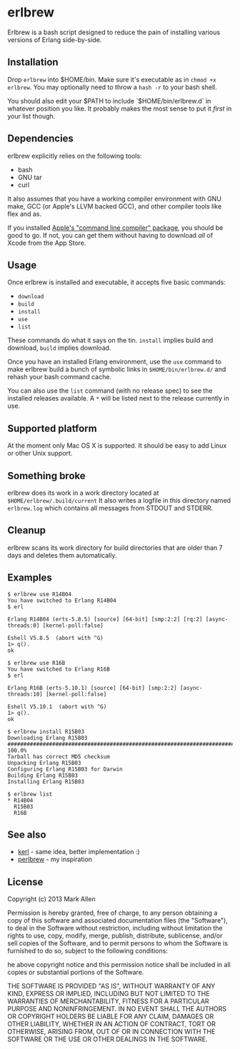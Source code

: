 erlbrew
=======
Erlbrew is a bash script designed to reduce the pain of installing
various versions of Erlang side-by-side.

Installation
------------
Drop `erlbrew` into $HOME/bin.  Make sure it's executable as in `chmod +x
erlbrew`. You may optionally need to throw a `hash -r` to your bash shell.

You should also edit your $PATH to include `$HOME/bin/erlbrew.d` in whatever
position you like. It probably makes the most sense to put it *first* in your
list though.

Dependencies
------------
erlbrew explicitly relies on the following tools:

* bash
* GNU tar
* curl

It also assumes that you have a working compiler environment with
GNU make, GCC (or Apple's LLVM backed GCC), and other compiler
tools like flex and as.

If you installed [Apple's "command line compiler" package](https://developer.apple.com/downloads), 
you should be good to go. If not, you can get them without having to download
*all* of Xcode from the App Store.

Usage
-----
Once erlbrew is installed and executable, it accepts five basic commands:

* `download`
* `build`
* `install`
* `use`
* `list`

These commands do what it says on the tin.  `install` implies build and
download, `build` implies download.

Once you have an installed Erlang environment, use the `use` command
to make erlbrew build a bunch of symbolic links in `$HOME/bin/erlbrew.d/` and 
rehash your bash command cache.

You can also use the `list` command (with no release spec) to see the
installed releases available. A `*` will be listed next to the release
currently in use.

Supported platform
------------------
At the moment only Mac OS X is supported.  It should be easy to add Linux or
other Unix support.  

Something broke
---------------
erlbrew does its work in a work directory located at `$HOME/erlbrew/.build/current`
It also writes a logfile in this directory named `erlbrew.log` which contains
all messages from STDOUT and STDERR.

Cleanup
-------
erlbrew scans its work directory for build directories that are older than 7 days
and deletes them automatically.

Examples
--------

    $ erlbrew use R14B04
    You have switched to Erlang R14B04
    $ erl

    Erlang R14B04 (erts-5.8.5) [source] [64-bit] [smp:2:2] [rq:2] [async-threads:0] [kernel-poll:false]

    Eshell V5.8.5  (abort with ^G)
    1> q().
    ok
    
    $ erlbrew use R16B
    You have switched to Erlang R16B
    $ erl

    Erlang R16B (erts-5.10.1) [source] [64-bit] [smp:2:2] [async-threads:10] [kernel-poll:false]

    Eshell V5.10.1  (abort with ^G)
    1> q().
    ok

    $ erlbrew install R15B03
    Downloading Erlang R15B03
    ######################################################################## 100.0%
    Tarball has correct MD5 checksum
    Unpacking Erlang R15B03
    Configuring Erlang R15B03 for Darwin
    Building Erlang R15B03
    Installing Erlang R15B03

    $ erlbrew list
    * R14B04
      R15B03
      R16B

See also
--------
* [kerl](https://github.com/spawngrid/kerl) - same idea, better implementation :)
* [perlbrew](https://github.com/gugod/App-perlbrew) - my inspiration

License
-------
Copyright (c) 2013 Mark Allen

Permission is hereby granted, free of charge, to any person obtaining a copy of
this software and associated documentation files (the "Software"), to deal in
the Software without restriction, including without limitation the rights to
use, copy, modify, merge, publish, distribute, sublicense, and/or sell copies
of the Software, and to permit persons to whom the Software is furnished to do
so, subject to the following conditions:

he above copyright notice and this permission notice shall be included in all
copies or substantial portions of the Software.

THE SOFTWARE IS PROVIDED "AS IS", WITHOUT WARRANTY OF ANY KIND, EXPRESS OR
IMPLIED, INCLUDING BUT NOT LIMITED TO THE WARRANTIES OF MERCHANTABILITY,
FITNESS FOR A PARTICULAR PURPOSE AND NONINFRINGEMENT. IN NO EVENT SHALL THE
AUTHORS OR COPYRIGHT HOLDERS BE LIABLE FOR ANY CLAIM, DAMAGES OR OTHER
LIABILITY, WHETHER IN AN ACTION OF CONTRACT, TORT OR OTHERWISE, ARISING
FROM, OUT OF OR IN CONNECTION WITH THE SOFTWARE OR THE USE OR OTHER
DEALINGS IN THE SOFTWARE.
